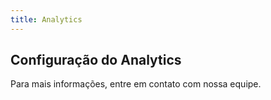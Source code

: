 ```yaml
---
title: Analytics
---
```


## Configuração do Analytics

<!-- TODO: Add analytics to the Flutter SDK  -->

Para mais informações, entre em contato com nossa equipe.
